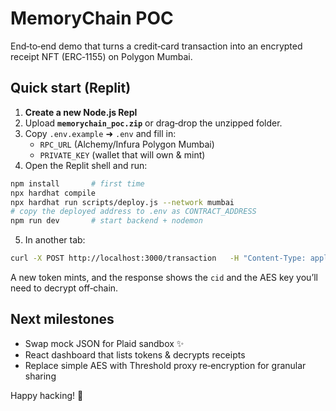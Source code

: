 # MemoryChain POC

End‑to‑end demo that turns a credit‑card transaction into an encrypted receipt NFT (ERC‑1155) on Polygon Mumbai.

## Quick start (Replit)

1. **Create a new Node.js Repl**  
2. Upload **`memorychain_poc.zip`** or drag‑drop the unzipped folder.  
3. Copy `.env.example` ➜ `.env` and fill in:  
   - `RPC_URL` (Alchemy/Infura Polygon Mumbai)  
   - `PRIVATE_KEY` (wallet that will own & mint)  
4. Open the Replit shell and run:

```bash
npm install       # first time
npx hardhat compile
npx hardhat run scripts/deploy.js --network mumbai
# copy the deployed address to .env as CONTRACT_ADDRESS
npm run dev       # start backend + nodemon
```

5. In another tab:

```bash
curl -X POST http://localhost:3000/transaction   -H "Content-Type: application/json"   --data-binary @sample_data/transaction.json
```

A new token mints, and the response shows the `cid` and the AES key you’ll need to decrypt off‑chain.

## Next milestones

- Swap mock JSON for Plaid sandbox ✨  
- React dashboard that lists tokens & decrypts receipts  
- Replace simple AES with Threshold proxy re‑encryption for granular sharing  

Happy hacking! 🎉
